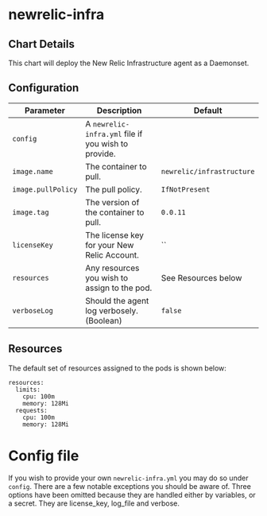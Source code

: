# newrelic-infra

## Chart Details

This chart will deploy the New Relic Infrastructure agent as a Daemonset.

## Configuration

| Parameter          | Description                                         | Default                    |
| ------------------ | --------------------------------------------------- | -------------------------- |
| `config`           | A `newrelic-infra.yml` file if you wish to provide. | ` `                 |
| `image.name`       | The container to pull.                              | `newrelic/infrastructure`  |
| `image.pullPolicy` | The pull policy.                                    | `IfNotPresent`             |
| `image.tag`        | The version of the container to pull.               | `0.0.11`                   |
| `licenseKey`       | The license key for your New Relic Account.         | ``                         |
| `resources`        | Any resources you wish to assign to the pod.        | See Resources below        |
| `verboseLog`       | Should the agent log verbosely. (Boolean)           | `false`                    |

## Resources

The default set of resources assigned to the pods is shown below:

    resources:
      limits:
        cpu: 100m
        memory: 128Mi
      requests:
        cpu: 100m
        memory: 128Mi

# Config file

If you wish to provide your own `newrelic-infra.yml` you may do so under `config`. There are a few notable exceptions you should be aware of. Three options have been omitted because they are handled either by variables, or a secret. They are license_key, log_file and verbose.
